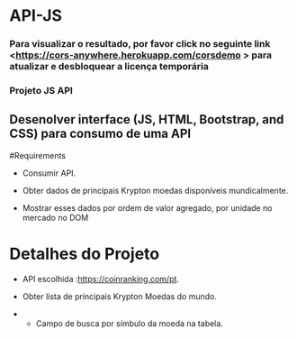# API-JS
### Para visualizar o resultado, por favor click no seguinte link <https://cors-anywhere.herokuapp.com/corsdemo > para atualizar e desbloquear a licença temporária 



### Projeto JS API

## Desenolver interface (JS, HTML, Bootstrap, and CSS) para consumo de uma API

#Requirements
* Consumir API.

* Obter dados de principais Krypton moedas disponíveis mundicalmente.

* Mostrar esses dados por ordem de valor agregado, por unidade no mercado no DOM

# Detalhes do Projeto
 * API escolhida :<https://coinranking.com/pt>.

 * Obter lista de principais Krypton Moedas do mundo.

 * * Campo de busca por símbulo da moeda na tabela.
